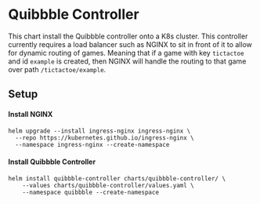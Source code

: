 # Quibbble Controller

This chart install the Quibbble controller onto a K8s cluster. This controller currently requires a load balancer such as NGINX to sit in front of it to allow for dynamic routing of games. Meaning that if a game with key `tictactoe` and id `example` is created, then NGINX will handle the routing to that game over path `/tictactoe/example`.

## Setup

#### Install NGINX

```
helm upgrade --install ingress-nginx ingress-nginx \
  --repo https://kubernetes.github.io/ingress-nginx \
  --namespace ingress-nginx --create-namespace
```

#### Install Quibbble Controller

```
helm install quibbble-controller charts/quibbble-controller/ \
    --values charts/quibbble-controller/values.yaml \
    --namespace quibbble --create-namespace
```
